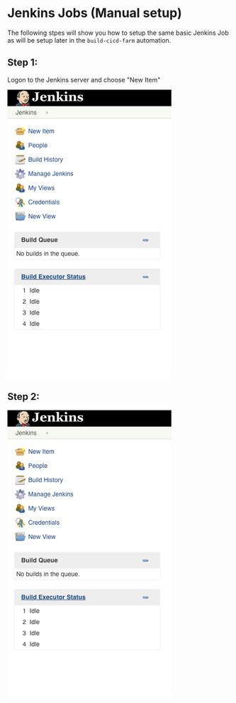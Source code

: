 # Jenkins Jobs (Manual setup)
The following stpes will show you how to setup the same basic Jenkins Job as will be setup later in the `build-cicd-farm` automation.

## Step 1:
Logon to the Jenkins server and choose "New Item"  

![Image description](https://github.com/scalr-tutorials/ci-cd-training/blob/master/Jenkins-manual-setup/images/newitem.png)  

## Step 2:  

![Image description](https://github.com/scalr-tutorials/ci-cd-training/blob/master/Jenkins-manual-setup/images/newitem.png)

